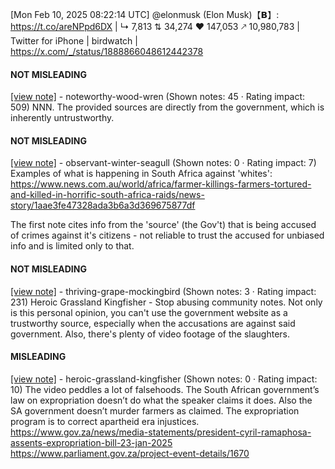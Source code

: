 [Mon Feb 10, 2025 08:22:14 UTC] @elonmusk (Elon Musk)【𝗕】: https://t.co/areNPpd6DX | ↳ 7,813 ⇅ 34,274 ♥ 147,053 🡕 10,980,783 | Twitter for iPhone | birdwatch | https://x.com/_/status/1888866048612442378

#### NOT MISLEADING

[[view note]](https://x.com/i/birdwatch/n/1889048404182843632) - noteworthy-wood-wren (Shown notes: 45 · Rating impact: 509)
NNN. The provided sources are directly from the government, which is inherently untrustworthy. 

#### NOT MISLEADING

[[view note]](https://x.com/i/birdwatch/n/1888998665769165020) - observant-winter-seagull (Shown notes: 0 · Rating impact: 7)
Examples of what is happening in South Africa against 'whites': https://www.news.com.au/world/africa/farmer-killings-farmers-tortured-and-killed-in-horrific-south-africa-raids/news-story/1aae3fe47328ada3b6a3d369675877df

The first note cites info from the 'source' (the Gov't) that is being accused of crimes against it's citizens - not reliable to trust the accused for unbiased info and is limited only to that. 

#### NOT MISLEADING

[[view note]](https://x.com/i/birdwatch/n/1888882654000353567) - thriving-grape-mockingbird (Shown notes: 3 · Rating impact: 231)
Heroic Grassland Kingfisher - Stop abusing community notes. Not only is this personal opinion, you can't use the government website as a trustworthy source, especially when the accusations are against said government. Also, there's plenty of video footage of the slaughters.

#### MISLEADING

[[view note]](https://x.com/i/birdwatch/n/1888877986918564030) - heroic-grassland-kingfisher (Shown notes: 0 · Rating impact: 10)
The video peddles a lot of falsehoods. The South African government’s law on expropriation doesn’t do what the speaker claims it does. Also the SA government doesn’t murder farmers as claimed. The expropriation program is to correct apartheid era injustices.
https://www.gov.za/news/media-statements/president-cyril-ramaphosa-assents-expropriation-bill-23-jan-2025
https://www.parliament.gov.za/project-event-details/1670
